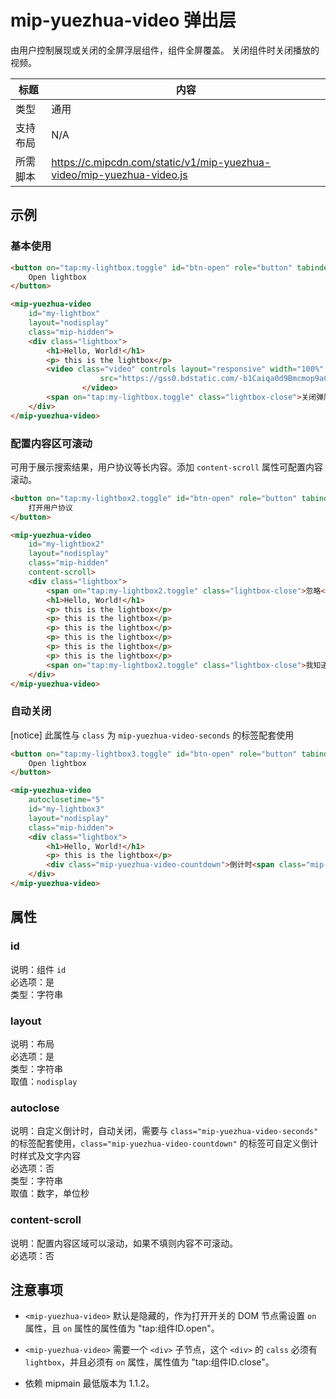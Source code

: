 # mip-yuezhua-video 弹出层

由用户控制展现或关闭的全屏浮层组件，组件全屏覆盖。
关闭组件时关闭播放的视频。

标题|内容
----|----
类型|通用
支持布局|N/A
所需脚本|https://c.mipcdn.com/static/v1/mip-yuezhua-video/mip-yuezhua-video.js

## 示例

### 基本使用

```html
<button on="tap:my-lightbox.toggle" id="btn-open" role="button" tabindex="0">
    Open lightbox
</button>

<mip-yuezhua-video
    id="my-lightbox"
    layout="nodisplay"
    class="mip-hidden">
    <div class="lightbox">
        <h1>Hello, World!</h1>
        <p> this is the lightbox</p>
        <video class="video" controls layout="responsive" width="100%" poster="https://www.mipengine.org/static/img/sample_04.jpg"
                    src="https://gss0.bdstatic.com/-b1Caiqa0d9Bmcmop9aC2jh9h2w8e4_h7sED0YQ_t9iCPK/mda-gjkt21pkrsd8ae5y/mda-gjkt21pkrsd8ae5y.mp4">
                </video>
        <span on="tap:my-lightbox.toggle" class="lightbox-close">关闭弹层</span>
    </div>
</mip-yuezhua-video>
```

### 配置内容区可滚动

可用于展示搜索结果，用户协议等长内容。添加 `content-scroll` 属性可配置内容滚动。

```html
<button on="tap:my-lightbox2.toggle" id="btn-open" role="button" tabindex="0">
    打开用户协议
</button>

<mip-yuezhua-video
    id="my-lightbox2"
    layout="nodisplay"
    class="mip-hidden"
    content-scroll>
    <div class="lightbox">
        <span on="tap:my-lightbox2.toggle" class="lightbox-close">忽略</span>
        <h1>Hello, World!</h1>
        <p> this is the lightbox</p>
        <p> this is the lightbox</p>
        <p> this is the lightbox</p>
        <p> this is the lightbox</p>
        <p> this is the lightbox</p>
        <p> this is the lightbox</p>
        <span on="tap:my-lightbox2.toggle" class="lightbox-close">我知道了</span>
    </div>
</mip-yuezhua-video>
```

### 自动关闭

[notice] 此属性与 `class` 为 `mip-yuezhua-video-seconds` 的标签配套使用

```html
<button on="tap:my-lightbox3.toggle" id="btn-open" role="button" tabindex="0">
    Open lightbox
</button>

<mip-yuezhua-video
    autoclosetime="5"
    id="my-lightbox3"
    layout="nodisplay"
    class="mip-hidden">
    <div class="lightbox">
        <h1>Hello, World!</h1>
        <p> this is the lightbox</p>
        <div class="mip-yuezhua-video-countdown">倒计时<span class="mip-yuezhua-video-seconds"></span>秒关闭</div>
    </div>
</mip-yuezhua-video>
```

## 属性

### id

说明：组件 `id`    
必选项：是    
类型：字符串  

### layout

说明：布局  
必选项：是    
类型：字符串    
取值：`nodisplay` 

### autoclose

说明：自定义倒计时，自动关闭，需要与 `class="mip-yuezhua-video-seconds"` 的标签配套使用，`class="mip-yuezhua-video-countdown"` 的标签可自定义倒计时样式及文字内容  
必选项：否    
类型：字符串    
取值：数字，单位秒

### content-scroll
说明：配置内容区域可以滚动，如果不填则内容不可滚动。  
必选项：否      

## 注意事项

- `<mip-yuezhua-video>` 默认是隐藏的，作为打开开关的 DOM 节点需设置 `on` 属性，且 `on` 属性的属性值为 "tap:组件ID.open"。

- `<mip-yuezhua-video>` 需要一个 `<div>` 子节点，这个 `<div>` 的 `calss` 必须有 `lightbox`，并且必须有 `on` 属性，属性值为 "tap:组件ID.close"。 

- 依赖 mipmain 最低版本为 1.1.2。
